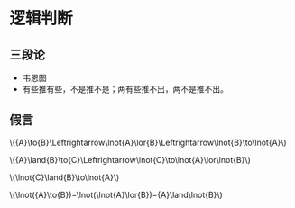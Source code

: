 # 逻辑判断

## 三段论

- 韦恩图
- 有些推有些，不是推不是；两有些推不出，两不是推不出。

## 假言

\\({A}\to{B}\Leftrightarrow\lnot{A}\lor{B}\Leftrightarrow\lnot{B}\to\lnot{A}\\)

\\({A}\land{B}\to{C}\Leftrightarrow\lnot{C}\to\lnot{A}\lor\lnot{B}\\)

\\(\lnot{C}\land{B}\to\lnot{A}\\)

\\(\lnot({A}\to{B})=\lnot(\lnot{A}\lor{B})={A}\land\lnot{B}\\)
